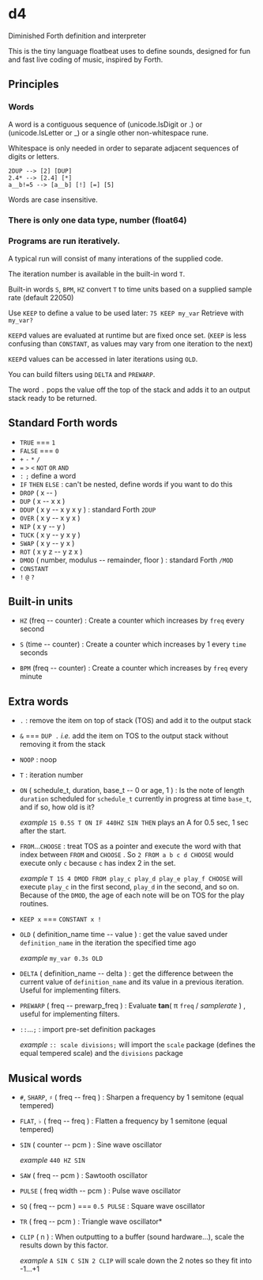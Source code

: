 # d4
Diminished Forth definition and interpreter

This is the tiny language floatbeat uses to define sounds, designed for 
fun and fast live coding of music, inspired by Forth.

## Principles

### Words

A word is a contiguous sequence of (unicode.IsDigit or .) or (unicode.IsLetter or _) or a single other non-whitespace rune.

Whitespace is only needed in order to separate adjacent sequences of digits or letters.

    2DUP --> [2] [DUP]
    2.4* --> [2.4] [*]
    a__b!=5 --> [a__b] [!] [=] [5]

Words are case insensitive.

### There is only one data type, number (float64)

### Programs are run iteratively.

A typical run will consist of many interations of the supplied code.

The iteration number is available in the built-in word `T`.

Built-in words `S`, `BPM`, `HZ` convert `T` to time units based
on a supplied sample rate (default 22050)

Use `KEEP` to define a value to be used later: `75 KEEP my_var` Retrieve with `my_var?`

`KEEP`d values are evaluated at runtime but are fixed once set.
(`KEEP` is less confusing than `CONSTANT`, as values may vary from one iteration to the next)

`KEEP`d values can be accessed in later iterations using `OLD`.

You can build filters using `DELTA` and `PREWARP`.

The word `.` pops the value off the top of the stack and adds it to an output stack ready to be returned.

## Standard Forth words

* `TRUE` === `1`
* `FALSE` === `0`
* `+` `-` `*` `/`
* `=` `>` `<` `NOT` `OR` `AND`
* `:` `;` define a word
* `IF` `THEN` `ELSE` : can't be nested, define words if you want to do this
* `DROP` ( x -- )
* `DUP` ( x -- x x )
* `DDUP` ( x y -- x y x y ) : standard Forth `2DUP`
* `OVER` ( x y -- x y x )
* `NIP` ( x y -- y )
* `TUCK` ( x y -- y x y )
* `SWAP` ( x y -- y x )
* `ROT` ( x y z -- y z x )
* `DMOD` ( number, modulus -- remainder, floor ) : standard Forth `/MOD`
* `CONSTANT`
* `!` `@` `?`

## Built-in units

* `HZ` (freq -- counter) : Create a counter which increases by `freq` every second

* `S` (time -- counter) : Create a counter which increases by 1 every `time` seconds

* `BPM` (freq -- counter) : Create a counter which increases by `freq` every minute

## Extra words

* `.` : remove the item on top of stack (TOS) and add it to the output stack

* `&` === `DUP .` *i.e.* add the item on TOS to the output stack without removing it from the stack

* `NOOP` : noop

* `T` : iteration number

* `ON` ( schedule_t, duration, base_t -- 0 or age, 1 ) : Is the note of length `duration` scheduled for `schedule_t` currently in progress at time `base_t`, and if so, how old is it?

    _example_ `1S 0.5S T ON IF 440HZ SIN THEN` plays an A for 0.5 sec, 1 sec after the start.

* `FROM`...`CHOOSE` : treat TOS as a pointer and execute the word with that index between `FROM` and `CHOOSE` . So `2 FROM a b c d CHOOSE` would execute only `c` because `c` has index 2 in the set.

    _example_ `T 1S 4 DMOD FROM play_c play_d play_e play_f CHOOSE` will execute `play_c` in the first second, `play_d` in the second, and so on. Because of the `DMOD`, the age of each note will be on TOS for the play routines.

* `KEEP x` === `CONSTANT x !`

* `OLD` ( definition_name time -- value ) : get the value saved under `definition_name` in the iteration the specified time ago

    _example_ `my_var 0.3s OLD`

* `DELTA` ( definition_name -- delta ) : get the difference between the current value of `definition_name` and its value in a previous iteration. Useful for implementing filters.

* `PREWARP` ( freq -- prewarp_freq ) : Evaluate **tan**( π `freq` / *samplerate* ) , useful for implementing filters.


* `::`...`;` : import pre-set definition packages

    _example_ `:: scale divisions;` will import the `scale` package (defines the equal tempered scale)
    and the `divisions` package

## Musical words

* `#`, `SHARP`, `♯` ( freq -- freq ) : Sharpen a frequency by 1 semitone (equal tempered)

* `FLAT`, `♭` ( freq -- freq ) : Flatten a frequency by 1 semitone (equal tempered)

* `SIN` ( counter -- pcm ) : Sine wave oscillator

    _example_ `440 HZ SIN`

* `SAW` ( freq -- pcm ) : Sawtooth oscillator

* `PULSE` ( freq width -- pcm ) : Pulse wave oscillator

* `SQ` ( freq -- pcm ) === `0.5 PULSE` : Square wave oscillator

* `TR` ( freq -- pcm ) : Triangle wave oscillator* 

* `CLIP` ( n ) : When outputting to a buffer (sound hardware...), scale the results down by this factor.

    _example_ `A SIN C SIN 2 CLIP` will scale down the 2 notes so they fit into -1...+1

